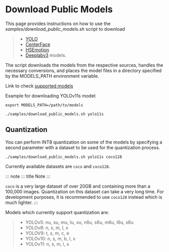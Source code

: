 # Download Public Models

This page provides instructions on how to use the
*samples/download_public_models.sh* script to download

> -   [YOLO](https://docs.ultralytics.com/models/)
> -   [CenterFace](https://github.com/Star-Clouds/CenterFace)
> -   [HSEmotion](https://github.com/av-savchenko/face-emotion-recognition)
> -   [Deeplabv3](https://github.com/openvinotoolkit/open_model_zoo/blob/master/models/public/deeplabv3/README.md#deeplabv3)
>     models.

The script downloads the models from the respective sources, handles the
necessary conversions, and places the model files in a directory
specified by the MODELS_PATH environment variable.

Link to check [supported
models](https://github.com/open-edge-platform/edge-ai-libraries/tree/main/libraries/dl-streamer/samples/download_public_models.sh#L12)

Example for downloading YOLOv11s model:

``` none
export MODELS_PATH=/path/to/models

./samples/download_public_models.sh yolo11s
```

## Quantization

You can perform INT8 quantization on some of the models by specifying a
second parameter with a dataset to be used for the quantization process.

``` none
./samples/download_public_models.sh yolo11s coco128
```

Currently available datasets are `coco` and `coco128`.

::: note
::: title
Note
:::

`coco` is a very large dataset of over 20GB and containing more than a
100,000 images. Quantization on this dataset can take a very long time.
For development purposes, it is recommended to use `coco128` instead
which is much lighter.
:::

Models which currently support quantization are:

> -   YOLOv5: nu, su, mu, lu, xu, n6u, s6u, m6u, l6u, x6u
> -   YOLOv8: n, s, m, l, x
> -   YOLOV9: t, s, m, c, e
> -   YOLOv10: n, s, m, b, l, x
> -   YOLOv11: n, s, m, l, x
